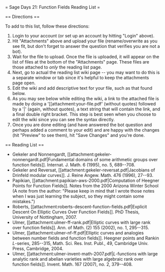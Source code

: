 = Sage Days 21: Function Fields Reading List =

== Directions ==

To add to this list, follow these directions: 
 
 1. Login to your account (or set up an account by hitting "Login" above).
 2. Hit "Attachments" above and upload your file (rename/overwrite as you see fit, but don't forget to answer the question that verifies you are not a bot).
 3. Wait for the file to upload. Once the file is uploaded, it will appear on the list of files at the bottom of the "Attachments" page. These files are those attached to *only* the reading list page.
 4. Next, go to actual the reading list wiki page -- you may want to do this is a separate window or tab since it's helpful to keep the attachments page open.
 5. Edit the wiki and add descriptive text for your file, such as that found below.
 6. As you may see below while editing the wiki, a link to the attached file is made by doing a '[[attachment:your-file.pdf' (without quotes) followed by a '|' (again, without quotes), a text string that will contain the link, and a final double right bracket. This step is best seen when you choose to edit the wiki since you can see the syntax directly. 
 7. Once you are done editing (and have answered the bot question and perhaps added a comment to your edit) and are happy with the changes (hit "Preview" to see them), hit "Save Changes" and you're done.

== Reading List ==

 * Gekeler and Nonnengardt, [[attachment:gekeler-nonnengardt.pdf|Fundamental domains of some arithmetic groups over function fields]]. Internat. J. Math. 6 (1995), no. 5, 689--708.
 * Gekeler and Reversat,  [[attachment:gekeler-reversat.pdf|Jacobians of Drinfeld modular curves]]. J. Reine Angew. Math. 476 (1996), 27--93.
 * Papikian, [[attachment:papikian-aws-2000.pdf|Computation of Heegner Points for Function Fields]]. Notes from the 2000 Arizona Winter School (A note from the author: "Please keep in mind that I wrote those notes when I was just learning the subject, so they might contain some mistakes.")
 * Roberts, [[attachment:roberts-descent-function-fields.pdf|Explicit Descent On Elliptic Curves Over Function Fields]]. PhD Thesis, University of Nottingham, 2007.
 * Ulmer, [[attachment:ulmer-ff-rank.pdf|Elliptic curves with large rank over function fields]]. Ann. of Math. (2) 155 (2002), no. 1, 295--315.
 * Ulmer, [[attachment:ulmer-nf-ff.pdf|Elliptic curves and analogies between number fields and function fields]]. Heegner points and Rankin $L$-series, 285--315, Math. Sci. Res. Inst. Publ., 49, Cambridge Univ. Press, Cambridge, 2004.
 * Ulmer, [[attachment:ulmer-invent-math-2007.pdf|$L$-functions with large analytic rank and abelian varieties with large algebraic rank over function fields]]. Invent. Math. 167 (2007), no. 2, 379--408.
